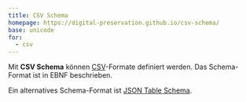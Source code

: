 ```yaml
---
title: CSV Schema
homepage: https://digital-preservation.github.io/csv-schema/
base: unicode
for: 
  - csv
---
```


Mit **CSV Schema** können [CSV](../csv)-Formate definiert werden.  Das
Schema-Format ist in EBNF beschrieben.

Ein alternatives Schema-Format ist [JSON Table Schema](table-schema).

<list-schemas format="csv"/>
